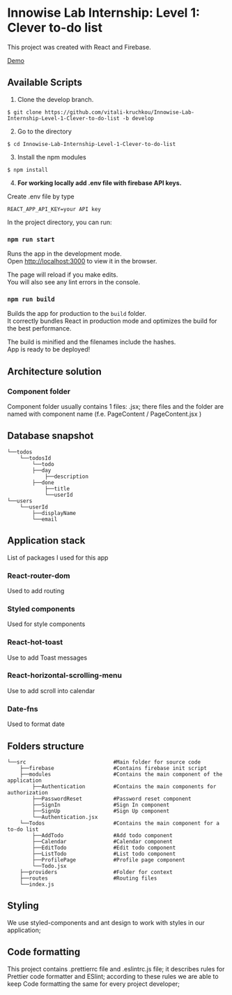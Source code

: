 # Innowise Lab Internship: Level 1: Clever to-do list

This project was created with React and Firebase.

[Demo](https://vitali-kruchkou.github.io/Innowise-Lab-Internship-Level-1-Clever-to-do-list/)

## Available Scripts

1. Clone the develop branch.

`$ git clone https://github.com/vitali-kruchkou/Innowise-Lab-Internship-Level-1-Clever-to-do-list -b develop`

2. Go to the directory

`$ cd Innowise-Lab-Internship-Level-1-Clever-to-do-list`

3. Install the npm modules

`$ npm install`

4. **For working locally add .env file with firebase API keys.**

Create .env file by type

`REACT_APP_API_KEY=your API key`

In the project directory, you can run:

### `npm run start`

Runs the app in the development mode.\
Open [http://localhost:3000](http://localhost:3000) to view it in the browser.

The page will reload if you make edits.\
You will also see any lint errors in the console.

### `npm run build`

Builds the app for production to the `build` folder.\
It correctly bundles React in production mode and optimizes the build for the best performance.

The build is minified and the filenames include the hashes.\
App is ready to be deployed!

## Architecture solution

### Component folder

Component folder usually contains 1 files: .jsx; there files and the folder are named with component name (f.e.
PageContent /
PageContent.jsx
)

## Database snapshot
    └──todos
        └──todosId
            └──todo
    	    ├──day
                ├──description
		    ├──done
                ├──title
                └──userId
    └──users
	    └──userId
		    ├──displayName
		    └──email

## Application stack

List of packages I used for this app

### React-router-dom

Used to add routing

### Styled components

Used for style components

### React-hot-toast

Use to add Toast messages

### React-horizontal-scrolling-menu

Use to add scroll into calendar

### Date-fns

Used to format date

## Folders structure
    └──src                            #Main folder for source code
        ├──firebase                   #Contains firebase init script
        ├──modules                    #Contains the main component of the application
            ├──Authentication         #Contains the main components for authorization
            ├──PasswordReset          #Password reset component
            ├──SignIn                 #Sign In component
            ├──SignUp                 #Sign Up component
            └──Authentication.jsx
        └──Todos                      #Contains the main component for a to-do list
            ├──AddTodo                #Add todo component
            ├──Calendar               #Calendar component
            ├──EditTodo               #Edit todo component
            ├──ListTodo               #List todo component
            ├──ProfilePage            #Profile page component
            └──Todo.jsx   
        ├──providers                  #Folder for context  
        ├──routes                     #Routing files  
        └──index.js

## Styling

We use styled-components and ant design to work with styles in our application;

## Code formatting

This project contains .prettierrc file and .eslintrc.js file; it describes rules for Prettier code formatter and ESlint; according to these rules we are able to keep Code formatting the same for every project developer;
